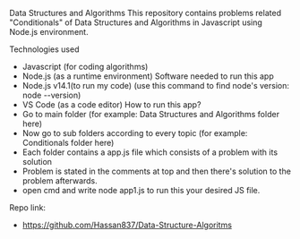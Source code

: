 Data Structures and Algorithms
​This repository contains problems related "Conditionals" of Data Structures and Algorithms in Javascript using Node.js environment.​

Technologies used
- Javascript (for coding algorithms)
- Node.js (as a runtime environment)​
Software needed to run this app
- Node.js v14.1(to run my code) (use this command to find node's version: node --version)
- VS Code (as a code editor)​
How to run this app?
- Go to main folder (for example: Data Structures and Algorithms folder here)
- Now go to sub folders according to every topic (for example: Conditionals folder here)
- Each folder contains a app.js file which consists of a problem with its solution
- Problem is stated in the comments at top and then there's solution to the problem afterwards.
- open cmd and write node app1.js to run this your desired JS file.

Repo link​:
- https://github.com/Hassan837/Data-Structure-Algoritms
